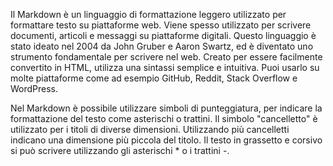 Il Markdown è un linguaggio di formattazione leggero utilizzato per formattare testo su piattaforme web.
Viene spesso utilizzato per scrivere documenti, articoli e messaggi su piattaforme digitali.
Questo linguaggio è stato ideato nel 2004 da John Gruber e Aaron Swartz, ed è diventato uno strumento fondamentale
per scrivere nel web.
Creato per essere facilmente convertito in HTML, utilizza una sintassi semplice e intuitiva.
Puoi usarlo su molte piattaforme come ad esempio GitHub, Reddit, Stack Overflow e WordPress.

Nel Markdown è possibile utilizzare simboli di punteggiatura, per indicare la formattazione del testo come asterischi o trattini.
Il simbolo "cancelletto" è utilizzato per i titoli di diverse dimensioni.
Utilizzando più cancelletti indicano una dimensione più piccola del titolo.
Il testo in grassetto e corsivo si può scrivere utilizzando gli asterischi \* o i trattini -.
